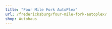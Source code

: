 ```yaml
---
title: "Four Mile Fork AutoPlex"
url: /fredericksburg/four-mile-fork-autoplex/
shop: Autohaus
---
```

